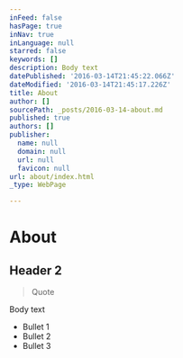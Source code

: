 ```yaml
---
inFeed: false
hasPage: true
inNav: true
inLanguage: null
starred: false
keywords: []
description: Body text
datePublished: '2016-03-14T21:45:22.066Z'
dateModified: '2016-03-14T21:45:17.226Z'
title: About
author: []
sourcePath: _posts/2016-03-14-about.md
published: true
authors: []
publisher:
  name: null
  domain: null
  url: null
  favicon: null
url: about/index.html
_type: WebPage

---
```

# About

## Header 2

> Quote

Body text

* Bullet 1
* Bullet 2
* Bullet 3